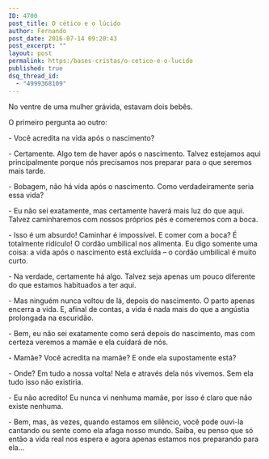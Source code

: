 ```yaml
---
ID: 4700
post_title: O cético e o lúcido
author: Fernando
post_date: 2016-07-14 09:20:43
post_excerpt: ""
layout: post
permalink: https:/bases-cristas/o-cetico-e-o-lucido
published: true
dsq_thread_id:
  - "4999368109"
---
```

<p class="p1"><span class="s1">No ventre de uma mulher grávida, estavam dois bebês.</span></p>

<p class="p1"><span class="s1">O primeiro pergunta ao outro:</span></p>

<p class="p1"><span class="s1">- Você acredita na vida após o nascimento?</span></p>

<p class="p1"><span class="s1">- Certamente. Algo tem de haver após o nascimento. Talvez estejamos aqui principalmente porque nós precisamos nos preparar para o que seremos mais tarde.</span></p>

<p class="p1"><span class="s1">- Bobagem, não há vida após o nascimento. Como verdadeiramente seria essa vida?</span></p>

<p class="p1"><span class="s1">- Eu não sei exatamente, mas certamente haverá mais luz do que aqui. Talvez caminharemos com nossos próprios pés e comeremos com a boca.</span></p>

<p class="p1"><span class="s1">- Isso é um absurdo! Caminhar é impossível. E comer com a boca? É totalmente ridículo! O cordão umbilical nos alimenta. Eu digo somente uma coisa: a vida após o nascimento está excluída – o cordão umbilical é muito curto.</span></p>

<p class="p1"><span class="s1">- Na verdade, certamente há algo. Talvez seja apenas um pouco diferente do que estamos habituados a ter aqui.</span></p>

<p class="p1"><span class="s1">- Mas ninguém nunca voltou de lá, depois do nascimento. O parto apenas encerra a vida. E, afinal de contas, a vida é nada mais do que a angústia prolongada na escuridão.</span></p>

<p class="p1"><span class="s1">- Bem, eu não sei exatamente como será depois do nascimento, mas com certeza veremos a mamãe e ela cuidará de nós.</span></p>

<p class="p1"><span class="s1">- Mamãe? Você acredita na mamãe? E onde ela supostamente está?</span></p>

<p class="p1"><span class="s1">- Onde? Em tudo a nossa volta! Nela e através dela nós vivemos. Sem ela tudo isso não existiria.</span></p>

<p class="p1"><span class="s1">- Eu não acredito! Eu nunca vi nenhuma mamãe, por isso é claro que não existe nenhuma.</span></p>

<p class="p1"><span class="s1">- Bem, mas, às vezes, quando estamos em silêncio, você pode ouvi-la cantando ou sente como ela afaga nosso mundo. Saiba, eu penso que só então a vida real nos espera e agora apenas estamos nos preparando para ela...</span></p>